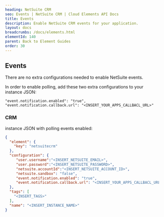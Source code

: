 ```yaml
---
heading: NetSuite CRM
seo: Events | NetSuite CRM | Cloud Elements API Docs
title: Events
description: Enable NetSuite CRM events for your application.
layout: docs
breadcrumbs: /docs/elements.html
elementId: 140
parent: Back to Element Guides
order: 30
---
```


## Events

There are no extra configurations needed to enable NetSuite events.

In order to enable polling, add these two extra configurations to your instance JSON:

```
"event.notification.enabled": "true",
"event.notification.callback.url": "<INSERT_YOUR_APPS_CALLBACL_URL>"
```

### CRM

instance JSON with polling events enabled:

```json
{
  "element": {
    "key": "netsuitecrm"
  },
  "configuration": {
     "user.username":"<INSERT_NETSUITE_EMAIL>",
     "user.password":"<INSERT_NETSUITE_PASSWORD>",
     "netsuite.accountId":"<INSERT_NETSUITE_ACCOUNT_ID>",
     "netsuite.sandbox": "false",
     "event.notification.enabled": "true",
     "event.notification.callback.url": "<INSERT_YOUR_APPS_CALLBACL_URL>"
  },
  "tags": [
    "<INSERT_TAGS>"
  ],
  "name": "<INSERT_INSTANCE_NAME>"
}
```
